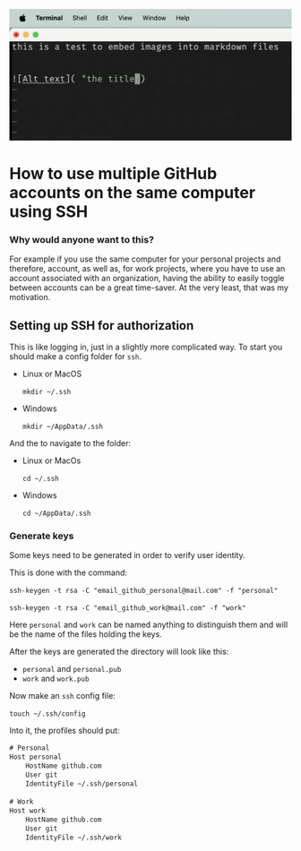 ![This picture here](testmd.png "the title of this pic")



# How to use multiple GitHub accounts on the same computer using SSH


### Why would anyone want to this?
For example if you use the same computer for your personal projects and therefore, account, as well as, for work projects, where you have to use an account associated with an organization, having the ability to easily toggle between accounts can be a great time-saver. At the very least, that was my motivation.



## Setting up SSH for authorization
This is like logging in, just in a slightly more complicated way.
To start you should make a config folder for `ssh`.
- Linux or MacOS

    `mkdir ~/.ssh`
- Windows

    `mkdir ~/AppData/.ssh`

And the to navigate to the folder:
- Linux or MacOs

    `cd ~/.ssh`
- Windows

    `cd ~/AppData/.ssh`

### Generate keys
Some keys need to be generated in order to verify user identity.

This is done with the command:

`ssh-keygen -t rsa -C "email_github_personal@mail.com" -f "personal"`

`ssh-keygen -t rsa -C "email_github_work@mail.com" -f "work"`

Here `personal` and `work` can be named anything to distinguish them and will be the name of the files holding the keys.

After the keys are generated the directory will look like this:
- `personal` and `personal.pub`
- `work` and `work.pub`

Now make an `ssh` config file:

`touch ~/.ssh/config`

Into it, the profiles should put:

```
# Personal
Host personal
    HostName github.com
    User git
    IdentityFile ~/.ssh/personal

# Work
Host work
    HostName github.com
    User git
    IdentityFile ~/.ssh/work
```


